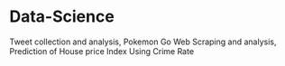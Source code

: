 # Data-Science
Tweet collection and analysis, Pokemon Go Web Scraping and analysis, Prediction of House price Index Using Crime Rate
